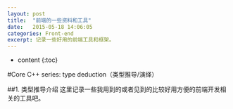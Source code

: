 ```yaml
---
layout: post
title:  "前端的一些资料和工具"
date:   2015-05-18 14:06:05
categories: Front-end
excerpt: 记录一些好用的前端工具和框架。
---
```


* content
{:toc}

#Core C++ series: type deduction（类型推导/演绎）



##1. 类型推导介绍
这里记录一些我用到的或者见到的比较好用方便的前端开发相关的工具吧。